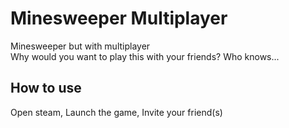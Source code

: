 # Minesweeper Multiplayer
Minesweeper but with multiplayer  
Why would you want to play this with your friends? Who knows...

## How to use
Open steam, Launch the game, Invite your friend(s)